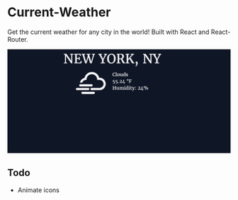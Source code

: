 # Current-Weather
Get the current weather for any city in the world! Built with React and React-Router.

![alt text](https://raw.githubusercontent.com/qualitydixon/Current-Weather/master/screenshots/screen_new_york.png "Screenshot")

## Todo

- Animate icons
